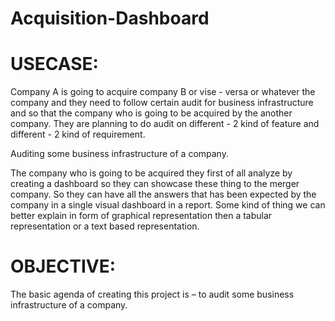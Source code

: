 # Acquisition-Dashboard
<h1>USECASE:</h1>
<p>Company A is going to acquire  company B or vise - versa or whatever the company and they need to follow certain audit for business infrastructure and so that the company who is going to be acquired by the another company. They are planning to do audit on different - 2 kind of feature and different - 2 kind of requirement.</p>
<p>Auditing some business infrastructure of a company.</p>
<p>
The company who is going to be acquired they first of all analyze by creating a dashboard so they can showcase these thing to the merger company. So they can have all the answers that has been expected by the company in a single visual dashboard in a report. Some kind of thing we can better explain in form of graphical representation then a tabular representation or a text based  representation.</p>

<h1>OBJECTIVE:</h1>
The basic agenda of creating this project is – to audit some business infrastructure of a company.
